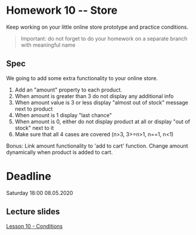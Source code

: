 # Homework 10 -- Store

Keep working on your little online store prototype and practice conditions.

> Important: do not forget to do your homework on a separate branch with meaningful name

## Spec

We going to add some extra functionality to your online store.

1. Add an "amount" property to each product.
2. When amount is greater than 3 do not display any additional info
3. When amount value is 3 or less display "almost out of stock" message next to product
4. When amount is 1 display "last chance"
5. When amount is 0, either do not display product at all or display "out of stock" next to it
6. Make sure that all 4 cases are covered (n>3, 3>=n>1, n==1, n<1)

Bonus:
Link amount functionality to 'add to cart' function. Change amount dynamically when product is added to cart.


# Deadline

Saturday 18:00 08.05.2020

## Lecture slides

[Lesson 10 - Conditions](https://mrtim.github.io/js-munich-2020-spring/lessons/10_conditions)
